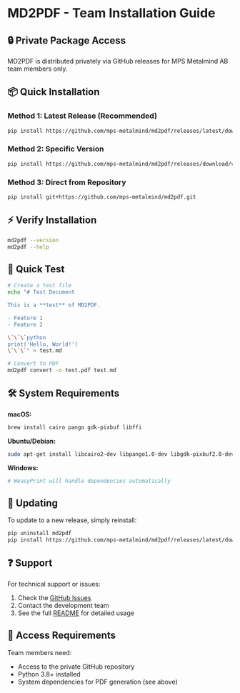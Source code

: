# MD2PDF - Team Installation Guide

## 🔒 Private Package Access

MD2PDF is distributed privately via GitHub releases for MPS Metalmind AB team members only.

## 📦 Quick Installation

### Method 1: Latest Release (Recommended)
```bash
pip install https://github.com/mps-metalmind/md2pdf/releases/latest/download/md2pdf-1.0.0-py3-none-any.whl
```

### Method 2: Specific Version
```bash
pip install https://github.com/mps-metalmind/md2pdf/releases/download/v1.0.0/md2pdf-1.0.0-py3-none-any.whl
```

### Method 3: Direct from Repository
```bash
pip install git+https://github.com/mps-metalmind/md2pdf.git
```

## ⚡ Verify Installation

```bash
md2pdf --version
md2pdf --help
```

## 🚀 Quick Test

```bash
# Create a test file
echo "# Test Document

This is a **test** of MD2PDF.

- Feature 1
- Feature 2

\`\`\`python
print('Hello, World!')
\`\`\`" > test.md

# Convert to PDF
md2pdf convert -o test.pdf test.md
```

## 🛠️ System Requirements

**macOS:**
```bash
brew install cairo pango gdk-pixbuf libffi
```

**Ubuntu/Debian:**
```bash
sudo apt-get install libcairo2-dev libpango1.0-dev libgdk-pixbuf2.0-dev libffi-dev
```

**Windows:**
```bash
# WeasyPrint will handle dependencies automatically
```

## 🔄 Updating

To update to a new release, simply reinstall:
```bash
pip uninstall md2pdf
pip install https://github.com/mps-metalmind/md2pdf/releases/latest/download/md2pdf-1.0.0-py3-none-any.whl
```

## ❓ Support

For technical support or issues:
1. Check the [GitHub Issues](https://github.com/mps-metalmind/md2pdf/issues)
2. Contact the development team
3. See the full [README](README.md) for detailed usage

## 🔐 Access Requirements

Team members need:
- Access to the private GitHub repository
- Python 3.8+ installed
- System dependencies for PDF generation (see above)
